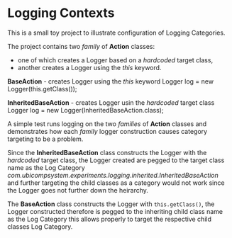 # Logging Contexts

This is a small toy project to illustrate configuration of Logging Categories.

The project contains two _family_ of **Action** classes:
- one of which creates a Logger based on a _hardcoded_ target class,
- another creates a Logger using the _this_ keyword.

**BaseAction** - creates Logger using the _this_ keyword
    Logger log = new Logger(this.getClass());

**InheritedBaseAction** - creates Logger usin the _hardcoded_ target class
    Logger log = new Logger(InheritedBaseAction.class);

A simple test runs logging on the two _families_ of **Action** classes and demonstrates
how each _family_ logger construction causes category targeting to be a problem.

Since the **InheritedBaseAction** class constructs the Logger with the _hardcoded_ target class,
the Logger created are pegged to the target class name as the Log Category _com.ubicompsystem.experiments.logging.inherited.InheritedBaseAction_
and further targeting the child classes as a category would not work since the Logger goes not further down the heirarchy.

The **BaseAction** class constructs the Logger with `this.getClass()`,
the Logger constructed therefore is pegged to the inheriting child class name as the Log Category
this allows properly to target the respective child classes Log Category.
